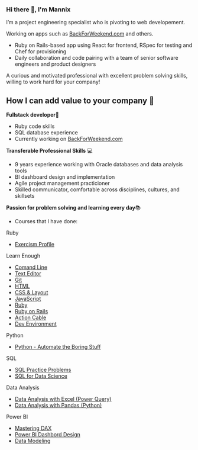 ### Hi there 👋, I'm Mannix

I’m a project engineering specialist who is pivoting to web developement.  

Working on apps such as [BackForWeekend.com](https://www.backfortheweekend.com) and others.
* Ruby on Rails-based app using React for frontend, RSpec for testing and Chef for provisioning
* Daily collaboration and code pairing with a team of senior software engineers and product designers

A curious and motivated professional with excellent problem solving skills, willing to work hard for your company!

## How I can add value to your company 💪

**Fullstack developer**🌈
 * Ruby code skills
 * SQL database experience
 * Currently working on [BackForWeekend.com](https://www.backfortheweekend.com)

**Transferable Professional Skills** 💻
* 9 years experience working with Oracle databases and data analysis tools
* BI dashboard design and implementation 
* Agile project management practicioner
* Skilled communicator, comfortable across disciplines, cultures, and skillsets

**Passion for problem solving and learning every day**📚
* Courses that I have done:

Ruby
* [Exercism Profile](https://exercism.org/profiles/mannixcom)

Learn Enough
* [Comand Line](https://www.learnenough.com/command-line)
* [Text Editor](https://www.learnenough.com/text-editor)
* [Git](https://www.learnenough.com/git)
* [HTML](https://www.learnenough.com/html)
* [CSS & Layout](https://www.learnenough.com/css-and-layout)
* [JavaScript](https://www.learnenough.com/javascript)
* [Ruby](https://www.learnenough.com/ruby)
* [Ruby on Rails](https://www.learnenough.com/ruby-on-rails-6th-edition)
* [Action Cable](https://www.learnenough.com/action-cable)
* [Dev Environment](https://www.learnenough.com/dev-environment)

Python
* [Python - Automate the Boring Stuff](https://www.udemy.com/course/automate/)

SQL
* [SQL Practice Problems](https://sqlpracticeproblems.com/)
* [SQL for Data Science](https://www.udemy.com/course/master-sql-for-data-science/)

Data Analysis
* [Data Analysis with Excel (Power Query)](https://skillwave.training/shop/power-query-academy-full/)
* [Data Analysis with Pandas (Python)](https://training.talkpython.fm/courses/details/move-from-excel-to-python-and-pandas)

Power BI
* [Mastering DAX](https://www.sqlbi.com/p/mastering-dax-video-course/)
* [Power BI Dashbord Design](https://www.sqlbi.com/p/power-bi-dashboard-design-course/)
* [Data Modeling](https://www.sqlbi.com/p/data-modeling-for-power-bi-video-course/)




